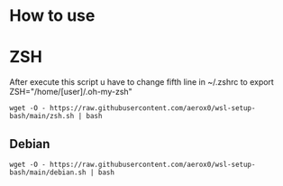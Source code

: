 # How to use

# ZSH

After execute this script u have to change fifth line in ~/.zshrc to export ZSH="/home/[user]/.oh-my-zsh" 

```
wget -O - https://raw.githubusercontent.com/aerox0/wsl-setup-bash/main/zsh.sh | bash
```

## Debian
```
wget -O - https://raw.githubusercontent.com/aerox0/wsl-setup-bash/main/debian.sh | bash
```
